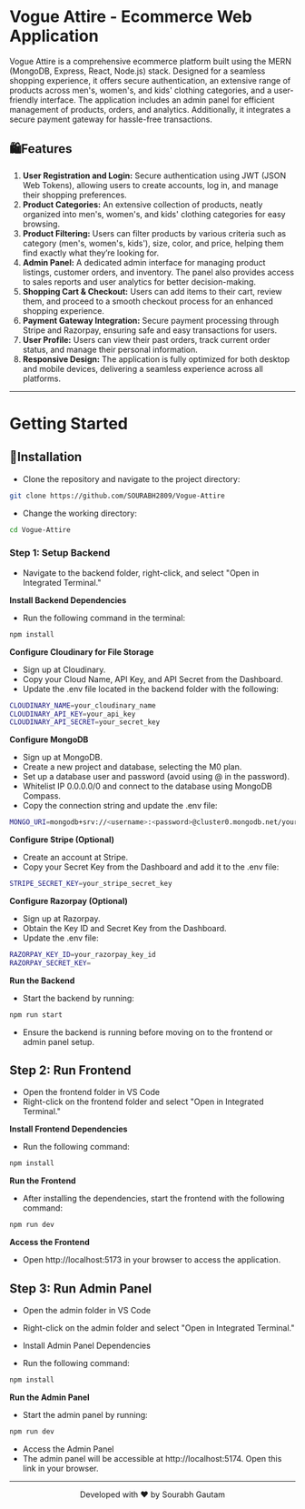 # Vogue Attire - Ecommerce Web Application
Vogue Attire is a comprehensive ecommerce platform built using the MERN (MongoDB, Express, React, Node.js) stack. Designed for a seamless shopping experience, it offers secure authentication, an extensive range of products across men's, women's, and kids' clothing categories, and a user-friendly interface. The application includes an admin panel for efficient management of products, orders, and analytics. Additionally, it integrates a secure payment gateway for hassle-free transactions.

## 🛍️Features
1. **User Registration and Login:** Secure authentication using JWT (JSON Web Tokens), allowing users to create accounts, log in, and manage their shopping preferences.
2. **Product Categories:** An extensive collection of products, neatly organized into men's, women's, and kids' clothing categories for easy browsing.
3. **Product Filtering:** Users can filter products by various criteria such as category (men's, women's, kids'), size, color, and price, helping them find exactly what they’re looking for.
4. **Admin Panel:** A dedicated admin interface for managing product listings, customer orders, and inventory. The panel also provides access to sales reports and user analytics for better decision-making.
5. **Shopping Cart & Checkout:** Users can add items to their cart, review them, and proceed to a smooth checkout process for an enhanced shopping experience.
6. **Payment Gateway Integration:** Secure payment processing through Stripe and Razorpay, ensuring safe and easy transactions for users.
7. **User Profile:** Users can view their past orders, track current order status, and manage their personal information.
8. **Responsive Design:** The application is fully optimized for both desktop and mobile devices, delivering a seamless experience across all platforms.

<hr>

# Getting Started
## 🚀Installation
- Clone the repository and navigate to the project directory:
```bash
git clone https://github.com/SOURABH2809/Vogue-Attire
```
- Change the working directory:
```bash
cd Vogue-Attire
```

### Step 1: Setup Backend
- Navigate to the backend folder, right-click, and select "Open in Integrated Terminal."

**Install Backend Dependencies**
- Run the following command in the terminal:
```bash
npm install
```

**Configure Cloudinary for File Storage**
- Sign up at Cloudinary.
- Copy your Cloud Name, API Key, and API Secret from the Dashboard.
- Update the .env file located in the backend folder with the following:
```bash
CLOUDINARY_NAME=your_cloudinary_name
CLOUDINARY_API_KEY=your_api_key
CLOUDINARY_API_SECRET=your_secret_key
```

**Configure MongoDB**
- Sign up at MongoDB.
- Create a new project and database, selecting the M0 plan.
- Set up a database user and password (avoid using @ in the password).
- Whitelist IP 0.0.0.0/0 and connect to the database using MongoDB Compass.
- Copy the connection string and update the .env file:
```bash
MONGO_URI=mongodb+srv://<username>:<password>@cluster0.mongodb.net/your_database_name
```

**Configure Stripe (Optional)**
- Create an account at Stripe.
- Copy your Secret Key from the Dashboard and add it to the .env file:
```bash
STRIPE_SECRET_KEY=your_stripe_secret_key
```

**Configure Razorpay (Optional)**
- Sign up at Razorpay.
- Obtain the Key ID and Secret Key from the Dashboard.
- Update the .env file:
```bash
RAZORPAY_KEY_ID=your_razorpay_key_id
RAZORPAY_SECRET_KEY=
```

**Run the Backend**
- Start the backend by running:
```bash
npm run start
```
- Ensure the backend is running before moving on to the frontend or admin panel setup.

## Step 2: Run Frontend
- Open the frontend folder in VS Code
- Right-click on the frontend folder and select "Open in Integrated Terminal."

**Install Frontend Dependencies**
- Run the following command:
```bash
npm install
```

**Run the Frontend**
- After installing the dependencies, start the frontend with the following command:
```bash
npm run dev
```

**Access the Frontend**
- Open http://localhost:5173 in your browser to access the application.

## Step 3: Run Admin Panel
- Open the admin folder in VS Code
- Right-click on the admin folder and select "Open in Integrated Terminal."
- Install Admin Panel Dependencies

- Run the following command:
```bash 
npm install
```

**Run the Admin Panel**
- Start the admin panel by running:
```bash 
npm run dev
```
- Access the Admin Panel
- The admin panel will be accessible at http://localhost:5174. Open this link in your browser.

<hr>
<p align="center">
Developed with ❤️ by Sourabh Gautam
</p>

